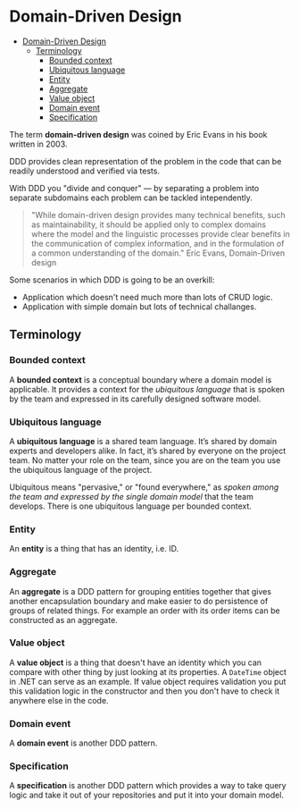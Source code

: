 # Domain-Driven Design

- [Domain-Driven Design](#domain-driven-design)
  - [Terminology](#terminology)
    - [Bounded context](#bounded-context)
    - [Ubiquitous language](#ubiquitous-language)
    - [Entity](#entity)
    - [Aggregate](#aggregate)
    - [Value object](#value-object)
    - [Domain event](#domain-event)
    - [Specification](#specification)

The term **domain-driven design** was coined by Eric Evans in his book written in 2003.

DDD provides clean representation of the problem in the code that can be readily understood and verified via tests.

With DDD you "divide and conquer" — by separating a problem into separate subdomains each problem can be tackled intependently.

> "While domain-driven design provides many technical benefits, such as maintainability, it should be applied only to complex domains where the model and the linguistic processes provide clear benefits in the communication of complex information, and in the formulation of a common understanding of the domain." Eric Evans, Domain-Driven design

Some scenarios in which DDD is going to be an overkill:

- Application which doesn't need much more than lots of CRUD logic.
- Application with simple domain but lots of technical challanges.

## Terminology

### Bounded context

A **bounded context** is a conceptual boundary where a domain model is applicable. It provides a context for the *ubiquitous language* that is spoken by the team and expressed in its carefully designed software model.

### Ubiquitous language

A **ubiquitous language** is a shared team language. It’s shared by domain experts and developers alike. In fact, it’s shared by everyone on the project team. No matter your role on the team, since you are on the team you use the ubiquitous language of the project.

Ubiquitous means "pervasive," or "found everywhere," as *spoken among the team and expressed by the single domain model* that the team develops. There is one ubiquitous language per bounded context.

### Entity

An **entity** is a thing that has an identity, i.e. ID.

### Aggregate

An **aggregate** is a DDD pattern for grouping entities together that gives another encapsulation boundary and make easier to do persistence of groups of related things. For example an order with its order items can be constructed as an aggregate.

### Value object

A **value object** is a thing that doesn't have an identity which you can compare with other thing by just looking at its properties. A `DateTime` object in .NET can serve as an example. If value object requires validation you put this validation logic in the constructor and then you don't have to check it anywhere else in the code.

### Domain event

A **domain event** is another DDD pattern.

### Specification

A **specification** is another DDD pattern which provides a way to take query logic and take it out of your repositories and put it into your domain model.
